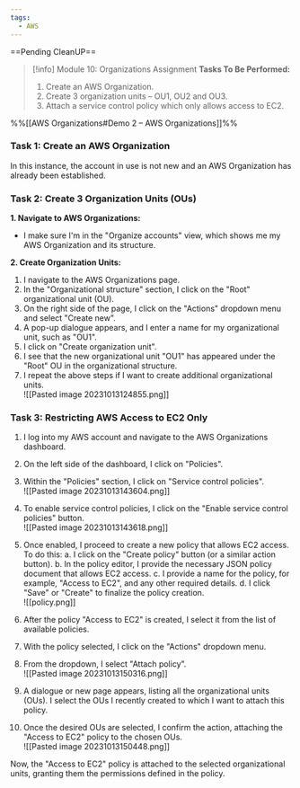 ```yaml
---
tags:
  - AWS
---
```

==Pending CleanUP==
 

> [!info] Module 10: Organizations Assignment
> **Tasks To Be Performed:** 
> 1. Create an AWS Organization. 
> 2. Create 3 organization units – OU1, OU2 and OU3. 
> 3. Attach a service control policy which only allows access to EC2.


%%[[AWS Organizations#Demo 2 – AWS Organizations]]%%


### Task 1: Create an AWS Organization

In this instance, the account in use is not new and an AWS Organization has already been established.

### Task 2: Create 3 Organization Units (OUs)

**1. Navigate to AWS Organizations:**

- I make sure I'm in the "Organize accounts" view, which shows me my AWS Organization and its structure.

**2. Create Organization Units:**

1. I navigate to the AWS Organizations page.
2. In the "Organizational structure" section, I click on the "Root" organizational unit (OU).
3. On the right side of the page, I click on the "Actions" dropdown menu and select "Create new".
4. A pop-up dialogue appears, and I enter a name for my organizational unit, such as "OU1".
5. I click on "Create organization unit".
6. I see that the new organizational unit "OU1" has appeared under the "Root" OU in the organizational structure.
7. I repeat the above steps if I want to create additional organizational units.
<br>![[Pasted image 20231013124855.png]]


### Task 3: Restricting AWS Access to EC2 Only

1. I log into my AWS account and navigate to the AWS Organizations dashboard.
2. On the left side of the dashboard, I click on "Policies".
3. Within the "Policies" section, I click on "Service control policies".
   <br>![[Pasted image 20231013143604.png]]
4. To enable service control policies, I click on the "Enable service control policies" button.
   <br>![[Pasted image 20231013143618.png]]
5. Once enabled, I proceed to create a new policy that allows EC2 access. To do this: a. I click on the "Create policy" button (or a similar action button). b. In the policy editor, I provide the necessary JSON policy document that allows EC2 access. c. I provide a name for the policy, for example, "Access to EC2", and any other required details. d. I click "Save" or "Create" to finalize the policy creation.
   <br>![[policy.png]]
6. After the policy "Access to EC2" is created, I select it from the list of available policies.
7. With the policy selected, I click on the "Actions" dropdown menu.
8. From the dropdown, I select "Attach policy".
   <br>![[Pasted image 20231013150316.png]]
   
9. A dialogue or new page appears, listing all the organizational units (OUs). I select the OUs I recently created to which I want to attach this policy.
10. Once the desired OUs are selected, I confirm the action, attaching the "Access to EC2" policy to the chosen OUs.
    <br>![[Pasted image 20231013150448.png]]
  

Now, the "Access to EC2" policy is attached to the selected organizational units, granting them the permissions defined in the policy.